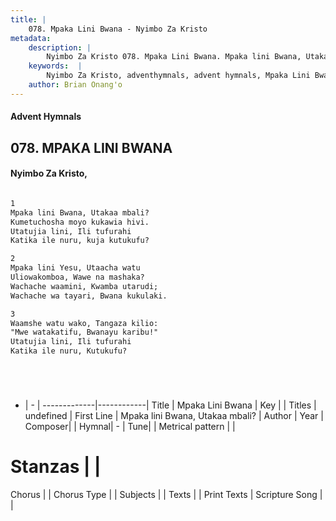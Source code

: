 ```yaml
---
title: |
    078. Mpaka Lini Bwana - Nyimbo Za Kristo
metadata:
    description: |
        Nyimbo Za Kristo 078. Mpaka Lini Bwana. Mpaka lini Bwana, Utakaa mbali? Kumetuchosha moyo kukawia hivi. Utatujia lini, Ili tufurahi Katika ile nuru, kuja kutukufu?  
    keywords:  |
        Nyimbo Za Kristo, adventhymnals, advent hymnals, Mpaka Lini Bwana, Mpaka lini Bwana, Utakaa mbali?. 
    author: Brian Onang'o
---
```


#### Advent Hymnals
## 078. MPAKA LINI BWANA
####  Nyimbo Za Kristo,

```txt

1
Mpaka lini Bwana, Utakaa mbali?
Kumetuchosha moyo kukawia hivi.
Utatujia lini, Ili tufurahi
Katika ile nuru, kuja kutukufu?

2
Mpaka lini Yesu, Utaacha watu
Uliowakomboa, Wawe na mashaka?
Wachache waamini, Kwamba utarudi;
Wachache wa tayari, Bwana kukulaki.

3
Waamshe watu wako, Tangaza kilio:
"Mwe watakatifu, Bwanayu karibu!"
Utatujia lini, Ili tufurahi
Katika ile nuru, Kutukufu?






```

- |   -  |
-------------|------------|
Title | Mpaka Lini Bwana |
Key |  |
Titles | undefined |
First Line | Mpaka lini Bwana, Utakaa mbali? |
Author | 
Year | 
Composer| |
Hymnal|  - |
Tune|  |
Metrical pattern | |
# Stanzas |  |
Chorus |  |
Chorus Type |  |
Subjects | |
Texts |  |
Print Texts | 
Scripture Song |  |
    
